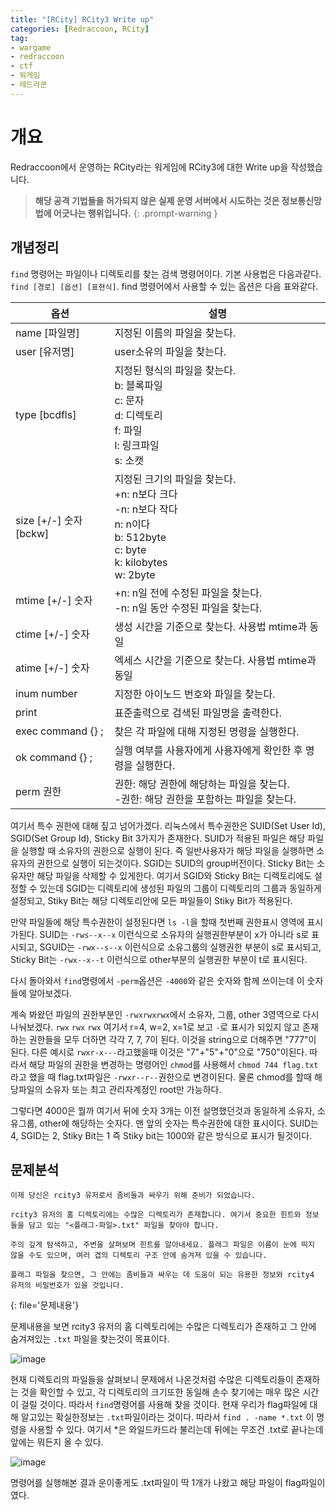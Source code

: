 ```yaml
---
title: "[RCity] RCity3 Write up"
categories: [Redraccoon, RCity]
tag:
- wargame
- redraccoon
- ctf
- 워게임
- 레드라쿤
---
```


# 개요
Redraccoon에서 운영하는 RCity라는 워게임에 RCity3에 대한 Write up을 작성했습니다.


> **해당 공격 기법들을 허가되지 않은 실제 운영 서버에서 시도하는 것은 정보통신망법에 어긋나는 행위입니다.**
{: .prompt-warning }

## 개념정리
`find` 명령어는 파일이나 디렉토리를 찾는 검색 명령어이다. 기본 사용법은 다음과같다. `find [경로] [옵션] [표현식]`. find 명령어에서 사용할 수 있는 옵션은 다음 표와같다.

|옵션|설명|
|---|----|
|name [파일명]|지정된 이름의 파일을 찾는다.|
|user [유저명]|user소유의 파일을 찾는다.|
|type [bcdfls]|지정된 형식의 파일을 찾는다. <br> b: 블록파일 <br> c: 문자 <br> d: 디렉토리 <br> f: 파일 <br> l: 링크파일 <br> s: 소캣|
|size [+/-] 숫자 [bckw]| 지정된 크기의 파일을 찾는다. <br> +n: n보다 크다 <br> -n: n보다 작다 <br> n: n이다 <br> b: 512byte <br> c: byte <br> k: kilobytes <br> w: 2byte|
|mtime [+/-] 숫자| +n: n일 전에 수정된 파일을 찾는다. <br> -n: n일 동안 수정된 파일을 찾는다.|
|ctime [+/-] 숫자| 생성 시간을 기준으로 찾는다. 사용법 mtime과 동일|
|atime [+/-] 숫자|엑세스 시간을 기준으로 찾는다. 사용법 mtime과 동일|
|inum number| 지정한 아이노드 번호와 파일을 찾는다.|
|print| 표준출력으로 검색된 파일명을 출력한다.|
|exec command {} \;| 찾은 각 파일에 대해 지정된 명령을 실행한다.|
|ok command {} \;| 실행 여부를 사용자에게 사용자에게 확인한 후 명령을 실행한다.|
|perm 권한| 권한: 해당 권한에 해당하는 파일을 찾는다. <br> -권한: 해당 권한을 포함하는 파일을 찾는다. |


여기서 특수 권한에 대해 짚고 넘어가겠다. 리눅스에서 특수권한은 SUID(Set User Id), SGID(Set Group Id), Sticky Bit 3가지가 존재한다. SUID가 적용된 파일은 해당 파일을 실행할 때 소유자의 권한으로 실행이 된다. 즉 일반사용자가 해당 파일을 실행하면 소유자의 권한으로 실행이 되는것이다. SGID는 SUID의 group버전이다. Sticky Bit는 소유자만 해당 파일을 삭제할 수 있게한다. 여기서 SGID와 Sticky Bit는 디렉토리에도 설정할 수 있는데 SGID는 디렉토리에 생성된 파일의 그룹이 디렉토리의 그룹과 동일하게 설정되고, Stiky Bit는 해당 디렉토리안에 모든 파일들이 Stiky Bit가 적용된다.

만약 파일들에 해당 특수권한이 설정된다면 `ls -l`을 할때 첫번째 권한표시 영역에 표시가된다. SUID는 `-rws--x--x` 이런식으로 소유자의 실행권한부분이 x가 아니라 s로 표시되고, SGUID는 `-rwx--s--x` 이런식으로 소유그룹의 실행권한 부분이 s로 표시되고, Sticky Bit는 `-rwx--x--t` 이런식으로 other부분의 실행권한 부분이 t로 표시된다.


다시 돌아와서 `find`명령에서 `-perm`옵션은 `-4000`와 같은 숫자와 함께 쓰이는데 이 숫자들에 알아보겠다.

계속 봐왔던 파일의 권한부분인 `-rwxrwxrwx`에서 소유자, 그룹, other 3영역으로 다시나눠보겠다. `rwx` `rwx` `rwx` 여기서 r=4, w=2, x=1로 보고 `-`로 표시가 되있지 않고 존재하는 권한들을 모두 더하면 각각 7, 7, 7이 된다. 이것을 string으로 더해주면 "777"이 된다. 다른 예시로 `rwxr-x---`라고했을때 이것은 "7"+"5"+"0"으로 "750"이된다. 따라서 해당 파일의 권한을 변경하는 명령어인 `chmod`를 사용해서 `chmod 744 flag.txt`라고 했을 때 flag.txt파일은 `-rwxr--r--`권한으로 변경이된다. 물론 chmod를 할때 해당파일의 소유자 또는 최고 관리자계정인 root만 가능하다.

그렇다면 4000은 뭘까 여기서 뒤에 숫자 3개는 이전 설명했던것과 동일하게 소유자, 소유그룹, other에 해당하는 숫자다. 맨 앞의 숫자는 특수권한에 대한 표시이다. SUID는 4, SGID는 2, Stiky Bit는 1 즉 Stiky bit는 1000와 같은 방식으로 표시가 될것이다.


## 문제분석
```
이제 당신은 rcity3 유저로서 좀비들과 싸우기 위해 준비가 되었습니다.

rcity3 유저의 홈 디렉토리에는 수많은 디렉토리가 존재합니다. 여기서 중요한 힌트와 정보들을 담고 있는 "<플래그-파일>.txt" 파일을 찾아야 합니다.

주의 깊게 탐색하고, 주변을 살펴보며 힌트를 알아내세요. 플래그 파일은 이름이 눈에 띄지 않을 수도 있으며, 여러 겹의 디렉토리 구조 안에 숨겨져 있을 수 있습니다.

플래그 파일을 찾으면, 그 안에는 좀비들과 싸우는 데 도움이 되는 유용한 정보와 rcity4 유저의 비밀번호가 있을 것입니다.
``` 
{: file='문제내용'}
 
문제내용을 보면 rcity3 유저의 홈 디렉토리에는 수많은 디렉토리가 존재하고 그 안에 숨겨져있는 `.txt` 파일을 찾는것이 목표이다.


![image](https://Jimin0605.github.io/assets/img/Redraccoon/RCity/10.png)


현재 디렉토리의 파일들을 살펴보니 문제에서 나온것처럼 수많은 디렉토리들이 존재하는 것을 확인할 수 있고, 각 디렉토리의 크기또한 동일해 손수 찾기에는 매우 많은 시간이 걸릴 것이다. 따라서 `find`명령어를 사용해 찾을 것이다. 현재 우리가 flag파일에 대해 알고있는 확실한정보는 `.txt`파일이라는 것이다. 따라서 `find . -name *.txt` 이 명령을 사용할 수 있다. 여기서 *은 와일드카드라 불리는데 뒤에는 무조건 .txt로 끝나는데 앞에는 뭐든지 올 수 있다.


![image](https://Jimin0605.github.io/assets/img/Redraccoon/RCity/11.png)

명령어를 실행해본 결과 운이좋게도 .txt파일이 딱 1개가 나왔고 해당 파일이 flag파일이였다.





